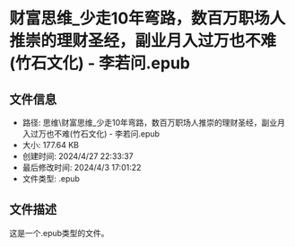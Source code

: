 ﻿# 财富思维_少走10年弯路，数百万职场人推崇的理财圣经，副业月入过万也不难(竹石文化) - 李若问.epub

## 文件信息
- 路径: 思维\财富思维_少走10年弯路，数百万职场人推崇的理财圣经，副业月入过万也不难(竹石文化) - 李若问.epub
- 大小: 177.64 KB
- 创建时间: 2024/4/27 22:33:37
- 最后修改时间: 2024/4/3 17:01:22
- 文件类型: .epub

## 文件描述
这是一个.epub类型的文件。

